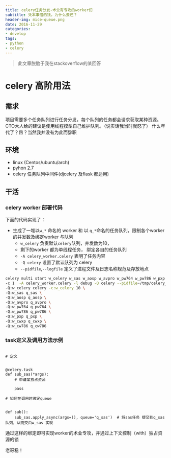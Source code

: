 ```yaml
---
title: celery任务分发-术业有专攻的worker们
subtitle: 凭本事借的钱，为什么要还？
header-img: mice-queue.png
date: 2016-11-29
categories:
- develop
tags:
- python
- celery
---
```


> 此文章脱胎于我在stackoverflow的某回答
<!--more-->

# celery 高阶用法


## 需求

项目需要多个任务队列进行任务分发，每个队列的任务都会请求获取某种资源。
CTO大人给的建议是使用线程模型自己维护队列。（说实话我当时就怒了） 什么年代了？昂？当然我并没有为此而辞职

## 环境
- linux (Centos/ubuntu/arch)
- pyhon 2.7
- celery 任务队列中间件(djcelery 及flask 都适用)


## 干活

### celery worker 部署代码

下面的代码实现了：
- 生成了一堆以`w_*` 命名的 worker 和 以 `q_*`命名的任务队列，限制各个worker的并发数及绑定worker 与队列
    + `w_celery` 负责默认`celery`队列，并发数为10，
    + 剩下的worker 都为单线程任务， 绑定各自的任务队列
    + `-A celery_worker.celery`  表明了任务内容
    + `-Q celery` 设置了默认队列为 celery
    + `--pidfile`,`--logfile` 定义了进程文件及日志名称规范及存放地点
```bash
celery multi start w_celery w_sas w_aosp w_avpro w_pw764 w_pw786 w_pxp w_cwxp w_cw786 \
-c 1  -A celery_worker.celery -l debug -Q celery --pidfile=/tmp/celery_%n.pid --logfile=/tmp/celery_%n.log  \
-Q:w_celery celery -c:w_celery 10 \
-Q:w_sas q_sas \
-Q:w_aosp q_aosp \
-Q:w_avpro q_avpro \
-Q:w_pw764 q_pw764 \
-Q:w_pw786 q_pw786 \
-Q:w_pxp q_pxp \
-Q:w_cwxp q_cwxp \
-Q:w_cw786 q_cw786
```

### task定义及调用方法示例

```python?linenumber=true

# 定义


@celery.task
def sub_sas(*args):
    # 申请某独占资源

    pass

# 如何在调用时绑定queue


def sub():
    sub_sas.apply_async(args=(), queue='q_sas')  # 将sas任务 提交到q_sas 队列，从而交由w_sas 实现  
```
通过这样的绑定即可实现worker的术业专攻，并通过上下文控制（with）独占资源的锁


老哥稳！
